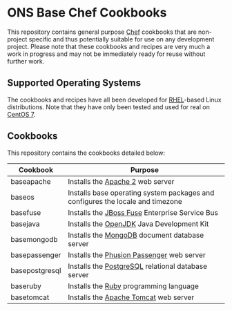 # ONS Base Chef Cookbooks
This repository contains general purpose [Chef](http://chef.io/) cookbooks that are non-project specific and thus potentially suitable for use on any development project.
Please note that these cookbooks and recipes are very much a work in progress and may not be immediately ready for reuse without further work.

## Supported Operating Systems
The cookbooks and recipes have all been developed for [RHEL](http://www.redhat.com/en/technologies/linux-platforms/enterprise-linux)-based Linux distributions. Note that they
have only been tested and used for real on [CentOS 7](https://www.centos.org/).

## Cookbooks
This repository contains the cookbooks detailed below:

| Cookbook       | Purpose                                                                                        |
| -------------- | ---------------------------------------------------------------------------------------------- |
| baseapache     | Installs the [Apache 2](http://httpd.apache.org/) web server                                   |
| baseos         | Installs base operating system packages and configures the locale and timezone                 |
| basefuse       | Installs the [JBoss Fuse](http://www.jboss.org/products/fuse/overview/) Enterprise Service Bus |
| basejava       | Installs the [OpenJDK](http://openjdk.java.net/) Java Development Kit                          |
| basemongodb    | Installs the [MongoDB](http://www.mongodb.org/) document database server                       |
| basepassenger  | Installs the [Phusion Passenger](https://www.phusionpassenger.com/) web server                 |
| basepostgresql | Installs the [PostgreSQL](http://www.postgresql.org/) relational database server               |
| baseruby       | Installs the [Ruby](https://www.ruby-lang.org/en/) programming language                        |
| basetomcat     | Installs the [Apache Tomcat](http://tomcat.apache.org/) web server                             |
